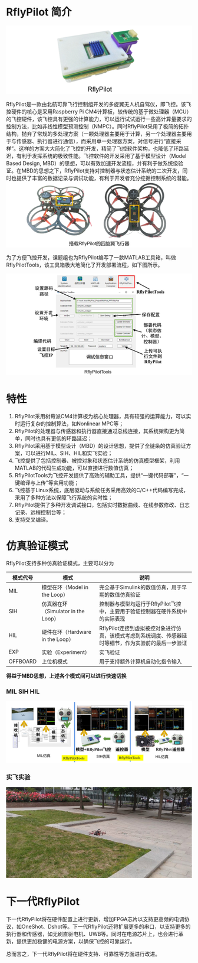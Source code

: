 # RflyPilot 简介

![rflypilot](img/rflypilot.jpg)


RflyPilot是一款由北航可靠飞行控制组开发的多旋翼无人机自驾仪，即飞控。该飞控硬件的核心是采用Raspberry Pi CM4计算板，较传统的基于微处理器（MCU）的飞控硬件，该飞控具有更强的计算能力，可以运行试试运行一些高计算量要求的控制方法，比如非线性模型预测控制（NMPC）。同时RflyPilot采用了极简的拓扑结构，抛弃了常规的多处理方案（一颗处理器主要用于计算，另一个处理器主要用于与传感器、执行器进行通信），而采用单一处理器方案，对信号进行“直接采样”。这样的方案大大简化了飞控的开发，精简了飞控软件架构，也降低了环路延迟，有利于发挥系统的极致性能。飞控软件的开发采用了基于模型设计（Model Based Design, MBD）的思想，可以有效加速开发流程，并有利于做系统级验证。在MBD的思想之下，RflyPilot支持对控制器与状态估计系统的二次开发，同时也提供了丰富的数据记录与调试功能，有利于开发者充分挖掘控制系统的潜能。
![rflypilot_quadcopter](img/quadcopter_with_rflypilot.jpg)

为了方便飞控开发，课题组也为RflyPilot编写了一款MATLAB工具箱，叫做RflyPilotTools，该工具箱极大地简化了开发部署流程，如下图所示。

![rflypilottools](img/rflypilottools.jpg)

# 特性

1. RflyPilot采用树莓派CM4计算板为核心处理器，具有较强的运算能力，可以实时运行复杂的控制算法，如Nonlinear MPC等；
2. RflyPilot的处理器与传感器和执行器直接通过总线连接，其系统架构更为简单，同时也具有更低的环路延迟；
3. RflyPilot采用基于模型设计（MBD）的设计思想，提供了全链条的仿真验证方案，可以进行MIL、SIH、HIL和实飞实验；
4. 飞控提供了包括控制器、被控对象和状态估计系统的仿真模型框架，利用MATLAB的代码生成功能，可以直接进行数值仿真；
5. RflyPilotTools为飞控开发提供了高效的辅助工具，提供“一键代码部署”，“一键编译与上传”等实用功能；
6. 飞控基于Linux系统，底层驱动与系统任务采用高效的C/C++代码编写完成，采用了多种方法以保障飞行系统的实时性；
7. RflyPilot提供了多种开发调试接口，包括实时数据曲线、在线参数修改、日志记录、远程控制台等；
8. 支持交叉编译。

# 仿真验证模式
RflyPilot支持多种仿真验证模式，主要可以分为

|模式代号|模式|说明|
|----|----|----|
|MIL|模型在环（Model in the Loop）|完全基于Simulink的数值仿真，用于早期的数值仿真验证|
|SIH|仿真器在环（Simulator in the Loop）|控制器与模型均运行于RflyPilot飞控中，主要用于验证控制器在硬件系统中的实际表现|
|HIL|硬件在环（Hardware in the Loop）|RflyPilot连接到虚拟被控对象进行仿真，该模式考虑到系统调度、传感器延时等细节，作为实验前的最后一步验证|
|EXP|实验（Experiment）|实飞验证|
|OFFBOARD|上位机模式|用于支持额外计算机自动化指令输入|

**得益于MBD思想，上述各个模式间可以进行快速切换**

### MIL SIH HIL

![MIL_SIH_HIL](img/validation_mode.jpg)

### 实飞实验

![EXP](img//real-flight.jpg)

# 下一代RflyPilot
下一代RflyPilot将在硬件配置上进行更新，增加FPGA芯片以支持更高频的电调协议，如OneShot、Dshot等。下一代RflyPilot还将扩展更多的串口，以支持更多的执行器和传感器，如无刷直驱电机、UWB等。同时在电源芯片上，也会进行革新，提供更加稳健的电源方案，以确保飞控的可靠运行。

总而言之，下一代RflyPilot将在硬件支持、可靠性等方面进行改进。
